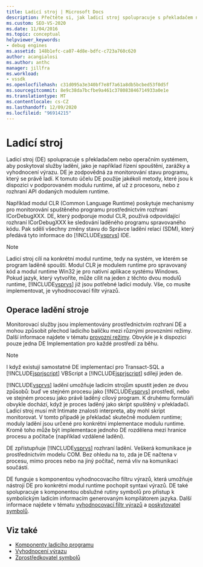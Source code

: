 ```yaml
---
title: Ladicí stroj | Microsoft Docs
description: Přečtěte si, jak ladicí stroj spolupracuje s překladačem nebo operačním systémem k poskytování služeb, jako je například řízení spouštění, zarážky a vyhodnocení výrazu.
ms.custom: SEO-VS-2020
ms.date: 11/04/2016
ms.topic: conceptual
helpviewer_keywords:
- debug engines
ms.assetid: 148b1efc-ca07-4d8e-bdfc-c723a760c620
author: acangialosi
ms.author: anthc
manager: jillfra
ms.workload:
- vssdk
ms.openlocfilehash: c31d095a3e340bf7e8f7a61a8db5bcbed53f0d5f
ms.sourcegitcommit: 8e9c38da7bcfbe9a461c378083846714933a0e1e
ms.translationtype: MT
ms.contentlocale: cs-CZ
ms.lasthandoff: 12/09/2020
ms.locfileid: "96914215"
---
```

# <a name="debug-engine"></a>Ladicí stroj
Ladicí stroj (DE) spolupracuje s překladačem nebo operačním systémem, aby poskytoval služby ladění, jako je například řízení spouštění, zarážky a vyhodnocení výrazu. DE je zodpovědná za monitorování stavu programu, který se právě ladí. K tomuto účelu DE použije jakékoli metody, které jsou k dispozici v podporovaném modulu runtime, ať už z procesoru, nebo z rozhraní API dodaných modulem runtime.

 Například modul CLR (Common Language Runtime) poskytuje mechanismy pro monitorování spuštěného programu prostřednictvím rozhraní ICorDebugXXX. DE, který podporuje modul CLR, používá odpovídající rozhraní ICorDebugXXX ke sledování laděného programu spravovaného kódu. Pak sdělí všechny změny stavu do Správce ladění relací (SDM), který předává tyto informace do [!INCLUDE[vsprvs](../../code-quality/includes/vsprvs_md.md)] IDE.

> [!NOTE]
> Ladicí stroj cílí na konkrétní modul runtime, tedy na systém, ve kterém se program laděně spouští. Modul CLR je modulem runtime pro spravovaný kód a modul runtime Win32 je pro nativní aplikace systému Windows. Pokud jazyk, který vytvoříte, může cílit na jeden z těchto dvou modulů runtime, [!INCLUDE[vsprvs](../../code-quality/includes/vsprvs_md.md)] již jsou potřebné ladicí moduly. Vše, co musíte implementovat, je vyhodnocovací filtr výrazů.

## <a name="debug-engine-operation"></a>Operace ladění stroje
 Monitorovací služby jsou implementovány prostřednictvím rozhraní DE a mohou způsobit přechod ladicího balíčku mezi různými provozními režimy. Další informace najdete v tématu [provozní režimy](../../extensibility/debugger/operational-modes.md). Obvykle je k dispozici pouze jedna DE Implementation pro každé prostředí za běhu.

> [!NOTE]
> I když existují samostatné DE implementací pro Transact-SQL a [!INCLUDE[jsprjscript](../../debugger/debug-interface-access/includes/jsprjscript_md.md)] VBScript a [!INCLUDE[jsprjscript](../../debugger/debug-interface-access/includes/jsprjscript_md.md)] sdílejí jeden de.

 [!INCLUDE[vsprvs](../../code-quality/includes/vsprvs_md.md)] ladění umožňuje ladicím strojům spustit jeden ze dvou způsobů: buď ve stejném procesu jako [!INCLUDE[vsprvs](../../code-quality/includes/vsprvs_md.md)] prostředí, nebo ve stejném procesu jako právě laděný cílový program. K druhému formuláři obvykle dochází, když je proces laděný jako skript spuštěný v překladači. Ladicí stroj musí mít Intimate znalosti interpreta, aby mohl skript monitorovat. V tomto případě je překladač skutečně modulem runtime; moduly ladění jsou určené pro konkrétní implementace modulu runtime. Kromě toho může být implementace jednoho DE rozdělena mezi hranice procesu a počítače (například vzdálené ladění).

 DE zpřístupňuje [!INCLUDE[vsprvs](../../code-quality/includes/vsprvs_md.md)] rozhraní ladění. Veškerá komunikace je prostřednictvím modelu COM. Bez ohledu na to, zda je DE načtena v procesu, mimo proces nebo na jiný počítač, nemá vliv na komunikaci součástí.

 DE funguje s komponentou vyhodnocovacího filtru výrazů, která umožňuje nástroji DE pro konkrétní modul runtime pochopit syntaxi výrazů. DE také spolupracuje s komponentou obslužné rutiny symbolů pro přístup k symbolickým ladicím informacím generovaným kompilátorem jazyka. Další informace najdete v tématu [vyhodnocovací filtr výrazů](../../extensibility/debugger/expression-evaluator.md) a [poskytovatel symbolů](../../extensibility/debugger/symbol-provider.md).

## <a name="see-also"></a>Viz také
- [Komponenty ladicího programu](../../extensibility/debugger/debugger-components.md)
- [Vyhodnocení výrazu](../../extensibility/debugger/expression-evaluator.md)
- [Zprostředkovatel symbolů](../../extensibility/debugger/symbol-provider.md)
